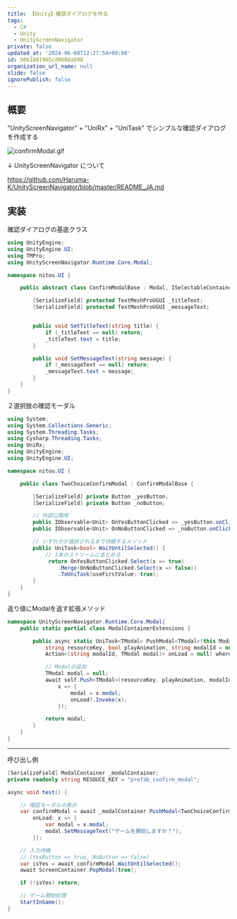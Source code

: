 ```yaml
---
title: 【Unity】確認ダイアログを作る
tags:
  - C#
  - Unity
  - UnityScreenNavigator
private: false
updated_at: '2024-06-08T12:27:54+09:00'
id: 50b1881965cd960da598
organization_url_name: null
slide: false
ignorePublish: false
---
```

## 概要
"UnityScreenNavigator" + "UniRx" + "UniTask" でシンプルな確認ダイアログを作成する

![confirmModal.gif](https://qiita-image-store.s3.ap-northeast-1.amazonaws.com/0/1596227/0f4a3de9-d276-89f1-9729-033bc06be947.gif)

↓ UnityScreenNavigator について

https://github.com/Haruma-K/UnityScreenNavigator/blob/master/README_JA.md


## 実装

確認ダイアログの基底クラス

``` ConfirmModalBase.cs
using UnityEngine;
using UnityEngine.UI;
using TMPro;
using UnityScreenNavigator.Runtime.Core.Modal;

namespace nitou.UI {

    public abstract class ConfirmModalBase : Modal, ISelectableContainer {

        [SerializeField] protected TextMeshProUGUI _titleText;
        [SerializeField] protected TextMeshProUGUI _messageText;


        public void SetTitleText(string title) {
            if (_titleText == null) return;
            _titleText.text = title;
        }

        public void SetMessageText(string message) {
            if (_messageText == null) return;
            _messageText.text = message;
        }
    }
}
``` 

２選択肢の確認モーダル

``` TwoChoiceConfirmModal.cs
using System;
using System.Collections.Generic;
using System.Threading.Tasks;
using Cysharp.Threading.Tasks;
using UniRx;
using UnityEngine;
using UnityEngine.UI;

namespace nitou.UI {

    public class TwoChoiceConfirmModal : ConfirmModalBase {

        [SerializeField] private Button _yesButton;
        [SerializeField] private Button _noButton;

        // 外部公開用
        public IObservable<Unit> OnYesButtonClicked => _yesButton.onClick.AsObservable();
        public IObservable<Unit> OnNoButtonClicked => _noButton.onClick.AsObservable();

        // いずれかが選択されるまで待機するメソッド
        public UniTask<bool> WaitUntilSelected() {
            // 1本のストリームにまとめる
             return OnYesButtonClicked.Select(x => true)
                .Merge(OnNoButtonClicked.Select(x => false))
                .ToUniTask(useFirstValue: true);
        }
    }
}
``` 

返り値にModalを返す拡張メソッド
``` ModalContainerExtensions.cs
namespace UnityScreenNavigator.Runtime.Core.Modal{
    public static partial class ModalContainerExtensions {

        public async static UniTask<TModal> PushModal<TModal>(this ModalContainer self,
            string resourceKey, bool playAnimation, string modalId = null, bool loadAsync = true,
            Action<(string modalId, TModal modal)> onLoad = null) where TModal: Modal{

            // Modalの追加
            TModal modal = null;
            await self.Push<TModal>(resourceKey, playAnimation, modalId, loadAsync,
                x => {
                    modal = x.modal;
                    onLoad?.Invoke(x);
                });

            return modal;
        }
    }
}
``` 


*** 

呼び出し側
``` testMain.cs
[SerializeField] ModalContainer _modalContainer;
private readonly string RESOUCE_KEY = "prefab_confirm_modal";

async void test() {

    // 確認モーダルの表示
    var confirmModal = await _modalContainer.PushModal<TwoChoiceConfirmModal>(RESOUCE_KEY, true,
        onLoad: x => {
            var modal = x.modal;
            modal.SetMessageText("ゲームを開始しますか？");
        });

    // 入力待機
    // (YesButton => true, NoButton => false)
    var isYes = await confirmModal.WaitUntilSelected();
    await ScreenContainer.PopModal(true);

    if (!isYes) return;

    // ゲーム開始処理
    StartInGame();
}
``` 
